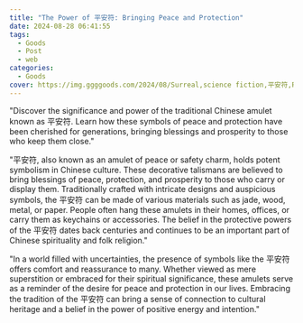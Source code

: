 ```yaml
---
title: "The Power of 平安符: Bringing Peace and Protection"
date: 2024-08-28 06:41:55
tags:
  - Goods
  - Post
  - web
categories:
  - Goods
cover: https://img.ggggoods.com/2024/08/Surreal,science fiction,平安符,Peace Talisman,technology,tech,diagrams,renderings,colors_20240830_00001_.png
---
```


"Discover the significance and power of the traditional Chinese amulet known as 平安符. Learn how these symbols of peace and protection have been cherished for generations, bringing blessings and prosperity to those who keep them close."

"平安符, also known as an amulet of peace or safety charm, holds potent symbolism in Chinese culture. These decorative talismans are believed to bring blessings of peace, protection, and prosperity to those who carry or display them. Traditionally crafted with intricate designs and auspicious symbols, the 平安符 can be made of various materials such as jade, wood, metal, or paper. People often hang these amulets in their homes, offices, or carry them as keychains or accessories. The belief in the protective powers of the 平安符 dates back centuries and continues to be an important part of Chinese spirituality and folk religion."

"In a world filled with uncertainties, the presence of symbols like the 平安符 offers comfort and reassurance to many. Whether viewed as mere superstition or embraced for their spiritual significance, these amulets serve as a reminder of the desire for peace and protection in our lives. Embracing the tradition of the 平安符 can bring a sense of connection to cultural heritage and a belief in the power of positive energy and intention."
